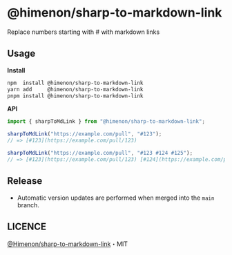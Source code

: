 # @himenon/sharp-to-markdown-link

Replace numbers starting with # with markdown links

## Usage

**Install**

```bash
npm  install @himenon/sharp-to-markdown-link
yarn add     @himenon/sharp-to-markdown-link
pnpm install @himenon/sharp-to-markdown-link
```

**API**

```ts
import { sharpToMdLink } from "@himenon/sharp-to-markdown-link";

sharpToMdLink("https://example.com/pull", "#123");
// => [#123](https://example.com/pull/123)

sharpToMdLink("https://example.com/pull", "#123 #124 #125");
// => [#123](https://example.com/pull/123) [#124](https://example.com/pull/124) [#125](https://example.com/pull/125)
```

## Release

- Automatic version updates are performed when merged into the `main` branch.

## LICENCE

[@Himenon/sharp-to-markdown-link](https://github.com/Himenon/template-esm-js)・MIT
